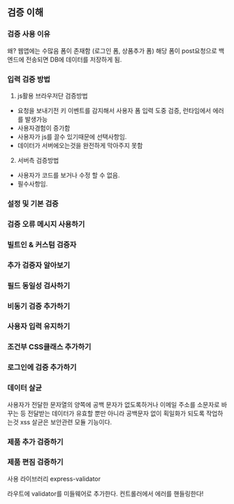 ## 검증 이해

### 검증 사용 이유

왜? 웹앱에는 수많음 폼이 존재함 (로그인 폼, 상품추가 폼) 해당 폼이 post요청으로 백엔드에 전송되면 DB에 데이터를 저장하게 됨.

### 입력 검증 방법

1. js활용 브라우저단 검증방법

- 요청을 보내기전 키 이벤트를 감지해서 사용자 폼 입력 도중 검증, 런타임에서 에러를 발생가능
- 사용자경험이 증가함
- 사용자가 js를 끌수 있기때문에 선택사항임.
- 데이터가 서버에오는것을 완전하게 막아주지 못함

2. 서버측 검증방법

- 사용자가 코드를 보거나 수정 할 수 없음.
- 필수사항임.

### 설정 및 기본 검증

### 검증 오류 메시지 사용하기

### 빌트인 & 커스텀 검증자

### 추가 검증자 알아보기

### 필드 동일성 검사하기

### 비동기 검증 추가하기

### 사용자 입력 유지하기

### 조건부 CSS클래스 추가하기

### 로그인에 검증 추가하기

### 데이터 살균

사용자가 전달한 문자열의 양쪽에 공백 문자가 없도록하거나 이메일 주소를 소문자로 바꾸는 등 전달받는 데이터가 유효할 뿐만 아니라
공백문자 없이 획일화가 되도록 작업하는것 xss 살균은 보안관련 모듈 기능이다.

### 제품 추가 검증하기

### 제품 편짐 검증하기

사용 라이브러리 express-validator

라우트에 validator를 미들웨어로 추가한다.
컨트롤러에서 에러를 핸들링한다!
